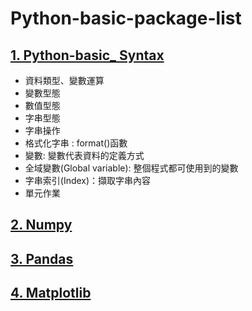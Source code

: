 # Python-basic-package-list  

## [1. Python-basic_ Syntax](https://github.com/Kevin7720/python-basic-package-teaching/blob/main/code/Python-basic_%20Syntax.ipynb)  
* 資料類型、變數運算  
* 變數型態  
* 數值型態  
* 字串型態  
* 字串操作  
* 格式化字串 : format()函數  
* 變數: 變數代表資料的定義方式  
* 全域變數(Global variable): 整個程式都可使用到的變數  
* 字串索引(Index)：擷取字串內容  
* 單元作業  
## [2. Numpy](https://github.com/Kevin7720/python-basic-package-teaching/blob/main/code/Introduction_to_Numpy.ipynb)  
## [3. Pandas](https://github.com/Kevin7720/python-basic-package-teaching/blob/main/code/Introduction%20to%20Pandas.ipynb)  
## [4. Matplotlib](https://github.com/Kevin7720/python-basic-package-teaching/blob/main/code/Introduction%20to%20Matplotlib.ipynb)  

